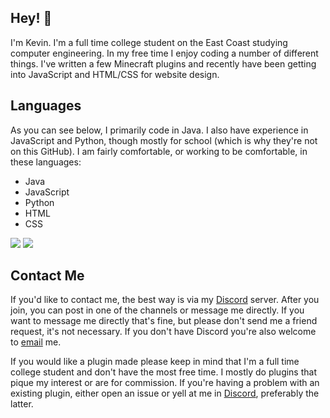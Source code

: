 ## Hey! 👋

I'm Kevin. I'm a full time college student on the East Coast studying computer engineering.
In my free time I enjoy coding a number of different things. I've written a few Minecraft plugins and recently have been getting into JavaScript and HTML/CSS for website design.

## Languages
As you can see below, I primarily code in Java. I also have experience in JavaScript and Python, though mostly for school (which is why they're not on this GitHub).
I am fairly comfortable, or working to be comfortable, in these languages:
- Java
- JavaScript
- Python
- HTML
- CSS

[![](https://github-readme-stats.vercel.app/api/top-langs/?username=majekdor&hide=GLSL&layout=compact&theme=tokyonight)](https://github.com/majekdor?tab=repositories "Repositories")
[![](https://github-readme-stats.vercel.app/api?username=majekdor&show_icons=true&theme=tokyonight)](https://github.com/majekdor?tab=repositories "Repositories")

## Contact Me
If you'd like to contact me, the best way is via my [Discord](https://discord.gg/CGgvDUz) server. After you join, you can post in one of the channels or message me directly. If you want to message me directly that's fine, but please don't send me a friend request, it's not necessary. 
If you don't have Discord you're also welcome to [email](mailto:majekdor@gmail.com) me.

If you would like a plugin made please keep in mind that I'm a full time college student and don't have the most free time. I mostly do plugins that pique my interest or are for commission. If you're having a problem with an existing plugin, either open an issue or yell at me in [Discord](https://discord.gg/CGgvDUz), preferably the latter.
